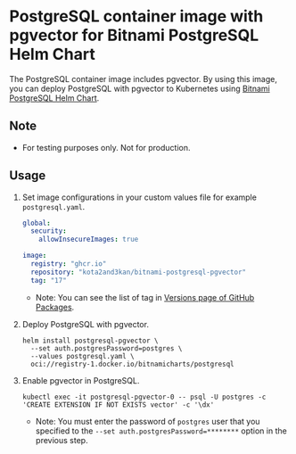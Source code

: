 # PostgreSQL container image with pgvector for Bitnami PostgreSQL Helm Chart

The PostgreSQL container image includes pgvector. By using this image, you can deploy PostgreSQL with pgvector to Kubernetes using [Bitnami PostgreSQL Helm Chart](https://github.com/bitnami/charts/tree/main/bitnami/postgresql).

## Note

- For testing purposes only. Not for production.

## Usage

1. Set image configurations in your custom values file for example `postgresql.yaml`.

   ```yaml
   global:
     security:
       allowInsecureImages: true

   image:
     registry: "ghcr.io"
     repository: "kota2and3kan/bitnami-postgresql-pgvector"
     tag: "17"
   ```
   - Note: You can see the list of tag in [Versions page of GitHub Packages](https://github.com/users/kota2and3kan/packages/container/bitnami-postgresql-pgvector/versions?filters%5Bversion_type%5D=tagged).

1. Deploy PostgreSQL with pgvector.

   ```console
   helm install postgresql-pgvector \
     --set auth.postgresPassword=postgres \
     --values postgresql.yaml \
     oci://registry-1.docker.io/bitnamicharts/postgresql
   ```

1. Enable pgvector in PostgreSQL.

   ```console
   kubectl exec -it postgresql-pgvector-0 -- psql -U postgres -c 'CREATE EXTENSION IF NOT EXISTS vector' -c '\dx'
   ```
   - Note: You must enter the password of `postgres` user that you specified to the `--set auth.postgresPassword=********` option in the previous step.
